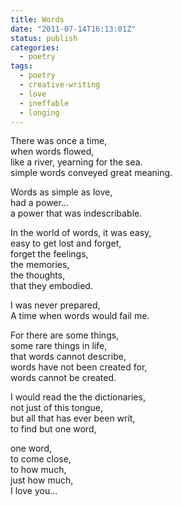 ```yaml
---
title: Words
date: "2011-07-14T16:13:01Z"
status: publish
categories:
  - poetry
tags:
  - poetry
  - creative-writing
  - love
  - ineffable
  - longing
---
```


There was once a time,\
when words flowed,\
like a river, yearning for the sea.\
simple words conveyed great meaning.

Words as simple as love,\
had a power...\
a power that was indescribable.

In the world of words, it was easy,\
easy to get lost and forget,\
forget the feelings,\
the memories,\
the thoughts,\
that they embodied.

I was never prepared,\
A time when words would fail me.

For there are some things,\
some rare things in life,\
that words cannot describe,\
words have not been created for,\
words cannot be created.

I would read the the dictionaries,\
not just of this tongue,\
but all that has ever been writ,\
to find but one word,

one word,\
to come close,\
to how much,\
just how much,\
I love you...
